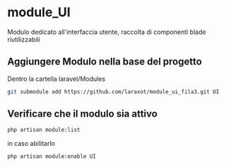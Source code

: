 # module_UI
Modulo dedicato all'interfaccia utente, raccolta di componenti blade riutilizzabili

## Aggiungere Modulo nella base del progetto
Dentro la cartella laravel/Modules

```bash
git submodule add https://github.com/laraxot/module_ui_fila3.git UI
```

## Verificare che il modulo sia attivo
```bash
php artisan module:list
```
in caso abilitarlo
```bash
php artisan module:enable UI
```
